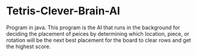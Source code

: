 # Tetris-Clever-Brain-AI
Program in java. This program is the AI that runs in the background for deciding the placement of peices by determining which location, piece, or rotation will be the next best placement for the board to clear rows and get the highest score.
